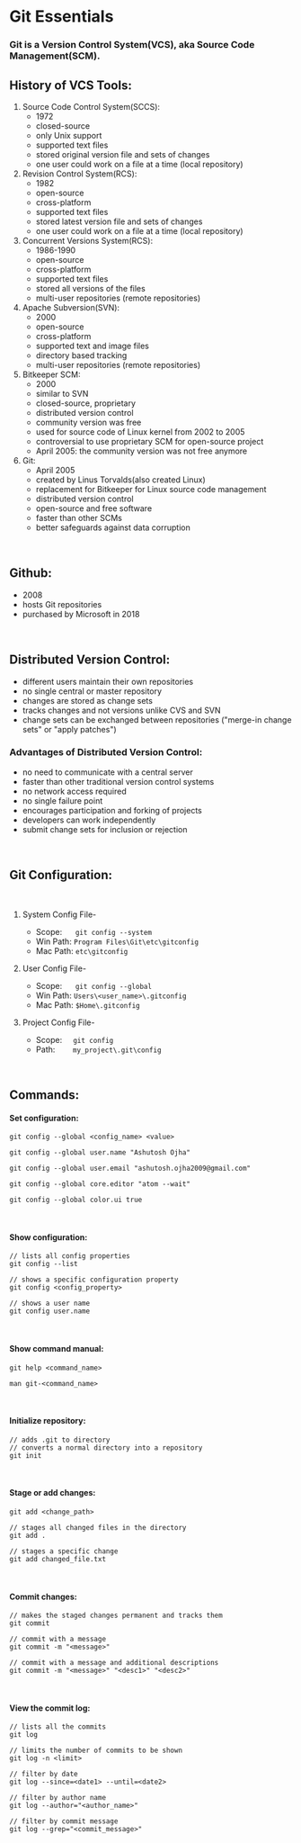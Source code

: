 # Git Essentials

### Git is a Version Control System(VCS), aka Source Code Management(SCM).

## History of VCS Tools:

1. Source Code Control System(SCCS):
    - 1972
    - closed-source
    - only Unix support
    - supported text files
    - stored original version file and sets of changes
    - one user could work on a file at a time (local repository)
2. Revision Control System(RCS):
    - 1982
    - open-source
    - cross-platform
    - supported text files
    - stored latest version file and sets of changes
    - one user could work on a file at a time (local repository)
3. Concurrent Versions System(RCS):
    - 1986-1990
    - open-source
    - cross-platform
    - supported text files
    - stored all versions of the files
    - multi-user repositories (remote repositories)
4. Apache Subversion(SVN):
    - 2000
    - open-source
    - cross-platform
    - supported text and image files
    - directory based tracking
    - multi-user repositories (remote repositories)
5. Bitkeeper SCM:
    - 2000
    - similar to SVN
    - closed-source, proprietary
    - distributed version control
    - community version was free
    - used for source code of Linux kernel from 2002 to 2005
    - controversial to use proprietary SCM for open-source project
    - April 2005: the community version was not free anymore
6. Git:
    - April 2005
    - created by Linus Torvalds(also created Linux)
    - replacement for Bitkeeper for Linux source code management
    - distributed version control
    - open-source and free software
    - faster than other SCMs
    - better safeguards against data corruption

<br>

## Github:
- 2008
- hosts Git repositories
- purchased by Microsoft in 2018

<br>

## Distributed Version Control:
- different users maintain their own repositories
- no single central or master repository
- changes are stored as change sets
- tracks changes and not versions unlike CVS and SVN
- change sets can be exchanged between repositories ("merge-in change sets" or "apply patches")

### Advantages of Distributed Version Control:
- no need to communicate with a central server
- faster than other traditional version control systems
- no network access required
- no single failure point
- encourages participation and forking of projects
- developers can work independently
- submit change sets for inclusion or rejection

<br>

## Git Configuration:
&nbsp;
1. System Config File-
    - Scope:&nbsp;&nbsp;&nbsp;&nbsp;&nbsp;&nbsp;`git config --system`
    - Win Path:&nbsp;`Program Files\Git\etc\gitconfig`
    - Mac Path:&nbsp;`etc\gitconfig`

2. User Config File-
    - Scope:&nbsp;&nbsp;&nbsp;&nbsp;&nbsp;&nbsp;`git config --global`
    - Win Path:&nbsp;`Users\<user_name>\.gitconfig`
    - Mac Path:&nbsp;`$Home\.gitconfig`

3. Project Config File-
    - Scope:&nbsp;&nbsp;&nbsp;&nbsp;&nbsp;`git config`
    - Path:&nbsp;&nbsp;&nbsp;&nbsp;&nbsp;&nbsp;&nbsp;&nbsp;`my_project\.git\config`

<br>

## Commands:

#### Set configuration:
    git config --global <config_name> <value>

    git config --global user.name "Ashutosh Ojha"

    git config --global user.email "ashutosh.ojha2009@gmail.com"

    git config --global core.editor "atom --wait"
    
    git config --global color.ui true

<br>

#### Show configuration:
    // lists all config properties
    git config --list

    // shows a specific configuration property
    git config <config_property>

    // shows a user name
    git config user.name

<br>

#### Show command manual:
    git help <command_name>

    man git-<command_name>

<br>

#### Initialize repository:
    // adds .git to directory
    // converts a normal directory into a repository
    git init 

<br>

#### Stage or add changes:
    git add <change_path>

    // stages all changed files in the directory
    git add .

    // stages a specific change
    git add changed_file.txt 

<br>

#### Commit changes:
    // makes the staged changes permanent and tracks them
    git commit

    // commit with a message
    git commit -m "<message>"

    // commit with a message and additional descriptions
    git commit -m "<message>" "<desc1>" "<desc2>"

<br>

#### View the commit log:
    // lists all the commits
    git log

    // limits the number of commits to be shown
    git log -n <limit>

    // filter by date
    git log --since=<date1> --until=<date2>
    
    // filter by author name
    git log --author="<author_name>"

    // filter by commit message
    git log --grep="<commit_message>"

<br>
